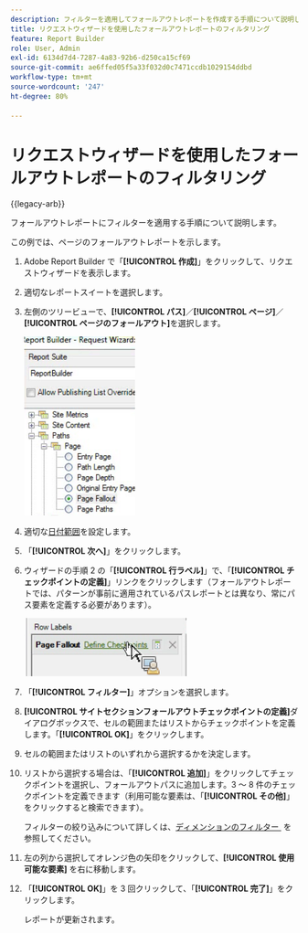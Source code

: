 ```yaml
---
description: フィルターを適用してフォールアウトレポートを作成する手順について説明します。
title: リクエストウィザードを使用したフォールアウトレポートのフィルタリング
feature: Report Builder
role: User, Admin
exl-id: 6134d7d4-7287-4a83-92b6-d250ca15cf69
source-git-commit: ae6ffed05f5a33f032d0c7471ccdb1029154ddbd
workflow-type: tm+mt
source-wordcount: '247'
ht-degree: 80%

---
```


# リクエストウィザードを使用したフォールアウトレポートのフィルタリング

{{legacy-arb}}

フォールアウトレポートにフィルターを適用する手順について説明します。

この例では、ページのフォールアウトレポートを示します。

1. Adobe Report Builder で「**[!UICONTROL 作成]**」をクリックして、リクエストウィザードを表示します。
1. 適切なレポートスイートを選択します。
1. 左側のツリービューで、**[!UICONTROL パス]**／**[!UICONTROL ページ]**／**[!UICONTROL ページのフォールアウト]**&#x200B;を選択します。

   ![Report Builder ディレクトリの Windows ツリービューを示すスクリーンショット。 ページフォールアウトが選択されている。](assets/page_fallout.png)

1. 適切な[日付範囲](/help/analyze/legacy-report-builder/data-requests/configuring-report-dates/custom-calendar.md)を設定します。
1. 「**[!UICONTROL 次へ]**」をクリックします。
1. ウィザードの手順 2 の「**[!UICONTROL 行ラベル]**」で、「**[!UICONTROL チェックポイントの定義]**」リンクをクリックします（フォールアウトレポートでは、パターンが事前に適用されているパスレポートとは異なり、常にパス要素を定義する必要があります）。

   ![&#x200B; チェックポイントを定義リンクを示すスクリーンショット。](assets/define_checkpoints.png)

1. 「**[!UICONTROL フィルター]**」オプションを選択します。

1. **[!UICONTROL サイトセクションフォールアウトチェックポイントの定義]**&#x200B;ダイアログボックスで、セルの範囲またはリストからチェックポイントを定義します。「**[!UICONTROL OK]**」をクリックします。
1. セルの範囲またはリストのいずれから選択するかを決定します。
1. リストから選択する場合は、「**[!UICONTROL 追加]**」をクリックしてチェックポイントを選択し、フォールアウトパスに追加します。3 ～ 8 件のチェックポイントを定義できます（利用可能な要素は、「**[!UICONTROL その他]**」をクリックすると検索できます）。

   フィルターの絞り込みについて詳しくは、[&#x200B; ディメンションのフィルター &#x200B;](/help/analyze/legacy-report-builder/layout/c-filter-dimensions/filter-dimensions.md) を参照してください。

1. 左の列から選択してオレンジ色の矢印をクリックして、**[!UICONTROL 使用可能な要素]** を右に移動します。
1. 「**[!UICONTROL OK]**」を 3 回クリックして、「**[!UICONTROL 完了]**」をクリックします。

   レポートが更新されます。
